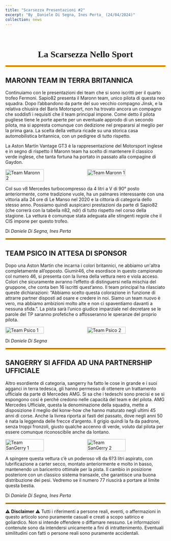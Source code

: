 ```yaml
---
title: "Scarsezza Presentazioni #2"
excerpt: "By _Daniele Di Segna, Ines Perta_ (24/04/2024)"
collection: news
---
```


<br>

<h1 style="text-align: center; font-family: Algerian;">La Scarsezza Nello Sport</h1>
<hr style="border: 2px solid orange;" />

## MARONN TEAM IN TERRA BRITANNICA

Continuiamo con le presentazioni dei team che si sono iscritti per il quarto trofeo Fermoni.
Sapio82 presenta il Maronn team, unico pilota di questa neo squadra. Dopo l’abbandono da parte del suo vecchio compagno Jinsk, e la relativa chiusira del Baris Motorsport, non ha trovato ancora un compagno che soddisfi i requisiti che il team principal impone. Come detto il pilota pugliese tiene le porte aperte per un eventuale approdo di un secondo pilota, ma si appresta comunque con dedizione nel prepararsi al meglio per la prima gara. La scelta della vettura ricade su una storica casa automobilistica britannica, con un pedigree di tutto rispetto.

La Aston Martin Vantage GT3 è la rappresentazione del Motorsport inglese e in segno di rispetto il Maronn team ha scelto di mantenere il classico verde inglese, che tanta fortuna ha portato in passato alla compagine di Gaydon.

<div style="display: flex; justify-content: space-between;">
    <img src="../news_images/team_sapio2_news.jpeg" alt="Team Maronn 2" style="width:49%;"/>
    <img src="../news_images/team_sapio1_news.jpeg" alt="Team Maronn 1" style="width:49%;"/>
</div>

Col suo v8 Mercedes turbocompresso da 4 litri a V di 90° posto anteriormente, come tradizione vuole, ha un palmares interessante con una vittoria alla 24 ore di Le Manso nel 2020 e la cittoria di categoria dello stesso anno. Possiamo quindi auspicarci prestazioni da parte di Sapio82 (che correrà con la tabella n82, ndr) di tutto rispetto nel corso della stagione. La vettura è comunque stata adeguata alle stingenti regole che il CIS impone per questo trofeo.

Di _Daniele Di Segna, Ines Perta_

<hr style="border: 2px solid orange;" />

## TEAM PSICO IN ATTESA DI SPONSOR

Dopo una Aston Martin che incarna i colori britannici, ne abbiamo un'altra completamente all’opposto. Giumir46, che esordisce in questo campionato col numero 46, si presenta con la livrea della vettura nero e viola acceso. Colori che sicuramente avranno l’effetto di distinguersi nella mischia del gruppone, che conta ben 16 iscritti quest’anno.
Il team principal ha rilasciato queste dichiarazioni: “Abbiamo scelto questa colorazione in funzione di attrarre partner disposti ad osare e credere in noi. Siamo un team nuovo è vero, ma abbiamo ambizioni molto alte e non ci spaventiamo davanti a nessuna sfida.”. La pista sarà l’unico giudice imparziale nel decretare se le parole del TP saranno profetiche o affosseranno le speranze del proprio pilota.

<div style="display: flex; justify-content: space-between;">
    <img src="../news_images/team_psico1_news.jpeg" alt="Team Psico 1" style="width:49%;"/>
    <img src="../news_images/team_psico2_news.jpeg" alt="Team Psico 2" style="width:49%;"/>
</div>

Di _Daniele Di Segna_

<hr style="border: 2px solid orange;" />

## SANGERRY SI AFFIDA AD UNA PARTNERSHIP UFFICIALE

Altro esordiente di categoria, sangerry ha fatto le cose in grande e i suoi agganci in terra tedesca, gli hanno permesso di ottenere un trattamento ufficiale da parte di Mercedes AMG.
Si sa che i tedeschi sono precisi e se si espongono così è perché credono nelle capacità del team e del pilota. AMG Mercedes Ufficiale, questa la denominazione della squadra, mette a
disposizione il meglio del konw-how che hanno maturato negli ultimi 45 anni di corse. Anche la livrea riporta ai fasti del passato, dove negli anni 50 è nata la leggenda delle frecce
d’argento. Il grigio quindi la fa da padrone, senza troppi fronzoli, giusto qualche accenno di verde, voluto dal pilota per essere comunque riconoscibile anche da lontano.

<div style="display: flex; justify-content: space-between;">
    <img src="../news_images/team_sangerry1_news.png" alt="Team SanGerry 1" style="width:49%;"/>
    <img src="../news_images/team_sangerry2_news.png" alt="Team SanGerry 2" style="width:49%;"/>
</div>

A spingere questa vettura c’è un poderoso v8 da 6?3 litri aspirato, con lubrificazione a carter secco, montato anteriormente e molto in basso, mantenendo un baricentro ottimale per la pista. Il cambio in posizione posteriore con un classico sistema transaxle, che garantisce una buona distribuzione dei pesi. Vedremo se il numero 77 riuscirà a portare al limite questa bestia.

Di _Daniele Di Segna, Ines Perta_ 

<hr style="border: 2px solid orange;" />

⚠️ **Disclaimer** ⚠️
Tutti i riferimenti a persone reali, eventi, o affermazioni in questo articolo sono puramente casuali e creati a scopo satirico e goliardico. Non si intende offendere o diffamare nessuno. Le informazioni contenute sono da intendersi unicamente a fini di intrattenimento. Eventuali similitudini con fatti o persone reali sono puramente accidentali.